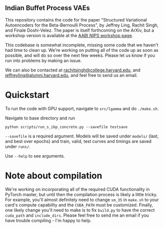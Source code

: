 ## Indian Buffet Process VAEs

This repository contains the code for the paper "Structured Variational Autoencoders for the Beta-Bernoulli Process", 
by Jeffrey Ling, Rachit Singh, and Finale Doshi-Velez. The paper is itself forthcoming on the ArXiv, but a workshop
version is available at the [AABI NIPS workshop page](http://approximateinference.org/2017/accepted/SinghEtAl2017.pdf).

This codebase is somewhat incomplete, missing some code that we haven't had time to clean up. We're working 
on putting all of the code up as soon as possible, and will do so over the next few weeks. Please let us know 
if you run into problems by making an issue.

We can also be contacted at [rachitsingh@college.harvard.edu](rachitsingh@college.harvard.edu), and [jeffreyling@alumni.harvard.edu](jeffreyling@alumni.harvard.edu), and feel free to send us an email.

# Quickstart

To run the code with GPU support, navigate to `src/lgamma` and do `./make.sh`.

Navigate to base directory and run

`python scripts/run_s_ibp_concrete.py --savefile testsave`

`--savefile` is a required argument. Models will be saved under `models/` (last, and best over epochs) and train, valid, test curves and timings are saved under `runs/`.

Use `--help` to see arguments.

# Note about compilation

We're working on incorporating all of the required CUDA functionality in PyTorch master, but until then the compilation process is likely a little tricky. For example, you'll almost definitely need to change `sm_35` in `make.sh` to your card's compute capability and the `CUDA_PATH` must be customized. Finally, one likely change you'll need to make is to fix `build.py` to have the correct `cuda_path` and `include_dirs`. Please feel free to send me an email if you have trouble compiling - I'm happy to help.
